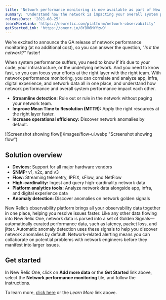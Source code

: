 ```yaml
---
title: 'Network performance monitoring is now available as part of New Relic One'
summary: 'Understand how the network is impacting your overall system performance'
releaseDate: '2021-08-25'
learnMoreLink: 'https://newrelic.com/platform/network-observability'
getStartedLink: 'https://onenr.io/0YBR6MYYzwO'
---
```


We’re excited to announce the GA release of network performance monitoring (at no additional cost), so you can answer the question, “_Is it the network?_” faster!

When system performance suffers, you need to know if it’s due to your code, your infrastructure, or the underlying network. And you need to know fast, so you can focus your efforts at the right layer with the right team. With network performance monitoring, you can correlate and analyze app, infra, digital experience, and network data all in one place, and understand how network performance and overall system performance impact each other.

- **Streamline detection:** Rule out or rule in the network without paging your network team.
- **Improve Mean Time to Resolution (MTTR):** Apply the right resources at the right layer faster.
- **Increase operational efficiency:** Discover network anomalies by default.

![Screenshot showing flow])/images/flow-ui.webp "Screenshot showing flow")

## Solution overview

- **Devices:** Support for all major hardware vendors
- **SNMP:** v1, v2c, and v3
- **Flow:** Streaming telemetry, IPFIX, sFlow, and NetFlow
- **High-cardinality:** Ingest and query high-cardinality network data
- **Platform analytics tools:** Analyze network data alongside app, infra, and digital experience data
- **Anomaly detection:** Discover anomalies on network golden signals

New Relic’s observability platform brings all your observability data together in one place, helping you resolve issues faster. Like any other data flowing into New Relic One, network data is parsed into a set of Golden Signals—automatically curated performance data, such as latency, packet loss, and jitter. Automatic anomaly detection uses these signals to help you discover network anomalies by default. Network-related alerting means you can collaborate on potential problems with network engineers before they manifest into larger issues.

## Get started

In New Relic One, click on **Add more data** or the **Get Started** link above, select the **Network performance monitoring** tile, and follow the instructions.

To learn more, [click here](https://newrelic.com/platform/network-observability) or the _Learn More_ link above.
